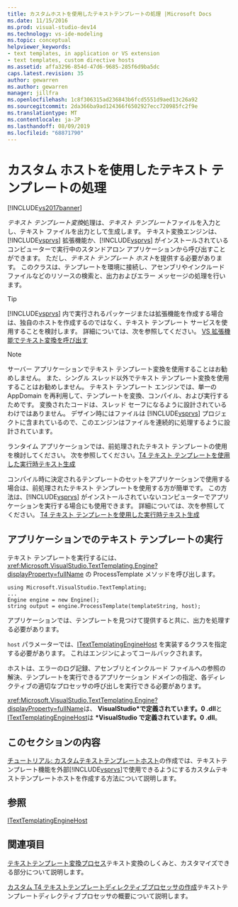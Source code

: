 ```yaml
---
title: カスタムホストを使用したテキストテンプレートの処理 |Microsoft Docs
ms.date: 11/15/2016
ms.prod: visual-studio-dev14
ms.technology: vs-ide-modeling
ms.topic: conceptual
helpviewer_keywords:
- text templates, in application or VS extension
- text templates, custom directive hosts
ms.assetid: affa3296-854d-47d6-9685-285f6d9ba5dc
caps.latest.revision: 35
author: gewarren
ms.author: gewarren
manager: jillfra
ms.openlocfilehash: 1c8f306315ad236843b6fcd5551d9aed13c26a92
ms.sourcegitcommit: 2da366ba9ad124366f6502927ecc720985fc2f9e
ms.translationtype: MT
ms.contentlocale: ja-JP
ms.lasthandoff: 08/09/2019
ms.locfileid: "68871790"
---
```

# <a name="processing-text-templates-by-using-a-custom-host"></a>カスタム ホストを使用したテキスト テンプレートの処理
[!INCLUDE[vs2017banner](../includes/vs2017banner.md)]

*テキスト テンプレート変換*処理は、*テキスト テンプレート*ファイルを入力とし、テキスト ファイルを出力として生成します。 テキスト変換エンジンは、[!INCLUDE[vsprvs](../includes/vsprvs-md.md)] 拡張機能か、[!INCLUDE[vsprvs](../includes/vsprvs-md.md)] がインストールされているコンピューターで実行中のスタンドアロン アプリケーションから呼び出すことができます。 ただし、*テキスト テンプレート ホスト*を提供する必要があります。 このクラスは、テンプレートを環境に接続し、アセンブリやインクルード ファイルなどのリソースの検索と、出力およびエラー メッセージの処理を行います。

> [!TIP]
> [!INCLUDE[vsprvs](../includes/vsprvs-md.md)] 内で実行されるパッケージまたは拡張機能を作成する場合は、独自のホストを作成するのではなく、テキスト テンプレート サービスを使用することを検討します。 詳細については、次を参照してください。 [VS 拡張機能でテキスト変換を呼び出す](../modeling/invoking-text-transformation-in-a-vs-extension.md)

> [!NOTE]
> サーバー アプリケーションでテキスト テンプレート変換を使用することはお勧めしません。 また、シングル スレッド以外でテキスト テンプレート変換を使用することはお勧めしません。 テキスト テンプレート エンジンでは、単一の AppDomain を再利用して、テンプレートを変換、コンパイル、および実行するためです。 変換されたコードは、スレッド セーフになるように設計されているわけではありません。 デザイン時にはファイルは [!INCLUDE[vsprvs](../includes/vsprvs-md.md)] プロジェクトに含まれているので、このエンジンはファイルを連続的に処理するように設計されています。
>
> ランタイム アプリケーションでは、前処理されたテキスト テンプレートの使用を検討してください。 次を参照してください。[T4 テキスト テンプレートを使用した実行時テキスト生成](../modeling/run-time-text-generation-with-t4-text-templates.md)

 コンパイル時に決定されるテンプレートのセットをアプリケーションで使用する場合は、前処理されたテキスト テンプレートを使用する方が簡単です。 この方法は、[!INCLUDE[vsprvs](../includes/vsprvs-md.md)] がインストールされていないコンピューターでアプリケーションを実行する場合にも使用できます。 詳細については、次を参照してください。 [T4 テキスト テンプレートを使用した実行時テキスト生成](../modeling/run-time-text-generation-with-t4-text-templates.md)

## <a name="executing-a-text-template-in-your-application"></a>アプリケーションでのテキスト テンプレートの実行
 テキスト テンプレートを実行するには、<xref:Microsoft.VisualStudio.TextTemplating.Engine?displayProperty=fullName> の ProcessTemplate メソッドを呼び出します。

```
using Microsoft.VisualStudio.TextTemplating;
...
Engine engine = new Engine();
string output = engine.ProcessTemplate(templateString, host);
```

 アプリケーションでは、テンプレートを見つけて提供すると共に、出力を処理する必要があります。

 `host` パラメーターでは、[ITextTemplatingEngineHost](/previous-versions/visualstudio/visual-studio-2012/bb126505(v=vs.110)) を実装するクラスを指定する必要があります。 これはエンジンによってコールバックされます。

 ホストは、エラーのログ記録、アセンブリとインクルード ファイルへの参照の解決、テンプレートを実行できるアプリケーション ドメインの指定、各ディレクティブの適切なプロセッサの呼び出しを実行できる必要があります。

 <xref:Microsoft.VisualStudio.TextTemplating.Engine?displayProperty=fullName>は、 **VisualStudio\*で定義されています。0 .dll**と[ITextTemplatingEngineHost](/previous-versions/visualstudio/visual-studio-2012/bb126505(v=vs.110))は **\*VisualStudio で定義されています。0 .dll**。

## <a name="in-this-section"></a>このセクションの内容
 [チュートリアル: カスタムテキストテンプレートホスト](../modeling/walkthrough-creating-a-custom-text-template-host.md)の作成では、テキストテンプレート機能を外部[!INCLUDE[vsprvs](../includes/vsprvs-md.md)]で使用できるようにするカスタムテキストテンプレートホストを作成する方法について説明します。

## <a name="reference"></a>参照
 [ITextTemplatingEngineHost](/previous-versions/visualstudio/visual-studio-2012/bb126505(v=vs.110))

## <a name="related-sections"></a>関連項目
 [テキストテンプレート変換プロセス](../modeling/the-text-template-transformation-process.md)テキスト変換のしくみと、カスタマイズできる部分について説明します。

 [カスタム T4 テキストテンプレートディレクティブプロセッサの作成](../modeling/creating-custom-t4-text-template-directive-processors.md)テキストテンプレートディレクティブプロセッサの概要について説明します。
